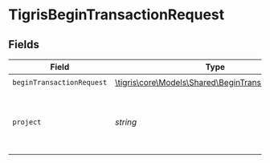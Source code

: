 # TigrisBeginTransactionRequest


## Fields

| Field                                                                                                | Type                                                                                                 | Required                                                                                             | Description                                                                                          |
| ---------------------------------------------------------------------------------------------------- | ---------------------------------------------------------------------------------------------------- | ---------------------------------------------------------------------------------------------------- | ---------------------------------------------------------------------------------------------------- |
| `beginTransactionRequest`                                                                            | [\tigris\core\Models\Shared\BeginTransactionRequest](../../models/shared/BeginTransactionRequest.md) | :heavy_check_mark:                                                                                   | N/A                                                                                                  |
| `project`                                                                                            | *string*                                                                                             | :heavy_check_mark:                                                                                   | Project name whose DB this transaction belongs to.                                                   |